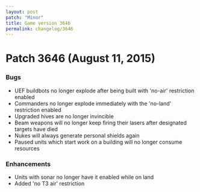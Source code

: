 ```yaml
---
layout: post
patch: "Minor"
title: Game version 3646
permalink: changelog/3646
---
```


# Patch 3646 (August 11, 2015)

### Bugs

- UEF buildbots no longer explode after being built with 'no-air' restriction enabled
- Commanders no longer explode immediately with the 'no-land' restriction enabled
- Upgraded hives are no longer invincible
- Beam weapons will no longer keep firing their lasers after designated targets have died
- Nukes will always generate personal shields again
- Paused units which start work on a building will no longer consume resources

### Enhancements

- Units with sonar no longer have it enabled while on land
- Added 'no T3 air' restriction
